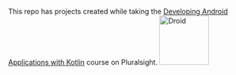 This repo has projects created while taking the [Developing Android Applications with Kotlin](https://app.pluralsight.com/paths/skill/android-development-with-kotlin-fundamentals) course on Pluralsight.
<img src="https://iconape.com/wp-content/files/fu/369254/svg/android-logo-icon-png-svg.png" alt="Droid" width="100" />
